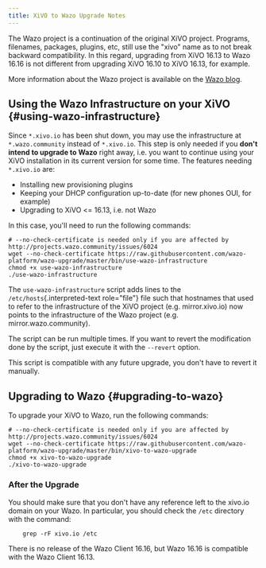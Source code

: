 ```yaml
---
title: XiVO to Wazo Upgrade Notes
---
```


The Wazo project is a continuation of the original XiVO project. Programs, filenames, packages,
plugins, etc, still use the \"xivo\" name as to not break backward compatibility. In this regard,
upgrading from XiVO 16.13 to Wazo 16.16 is not different from upgrading XiVO 16.10 to XiVO 16.13,
for example.

More information about the Wazo project is available on the [Wazo blog](/blog/introducing-wazo).

## Using the Wazo Infrastructure on your XiVO {#using-wazo-infrastructure}

Since `*.xivo.io` has been shut down, you may use the infrastructure at `*.wazo.community` instead
of `*.xivo.io`. This step is only needed if you **don\'t intend to upgrade to Wazo** right away,
i.e. you want to continue using your XiVO installation in its current version for some time. The
features needing `*.xivo.io` are:

- Installing new provisioning plugins
- Keeping your DHCP configuration up-to-date (for new phones OUI, for example)
- Upgrading to XiVO \<= 16.13, i.e. not Wazo

In this case, you\'ll need to run the following commands:

```shell
# --no-check-certificate is needed only if you are affected by http://projects.wazo.community/issues/6024
wget --no-check-certificate https://raw.githubusercontent.com/wazo-platform/wazo-upgrade/master/bin/use-wazo-infrastructure
chmod +x use-wazo-infrastructure
./use-wazo-infrastructure
```

The `use-wazo-infrastructure` script adds lines to the `/etc/hosts`{.interpreted-text role="file"}
file such that hostnames that used to refer to the infrastructure of the XiVO project (e.g.
mirror.xivo.io) now points to the infrastructure of the Wazo project (e.g. mirror.wazo.community).

The script can be run multiple times. If you want to revert the modification done by the script,
just execute it with the `--revert` option.

This script is compatible with any future upgrade, you don\'t have to revert it manually.

## Upgrading to Wazo {#upgrading-to-wazo}

To upgrade your XiVO to Wazo, run the following commands:

```shell
# --no-check-certificate is needed only if you are affected by http://projects.wazo.community/issues/6024
wget --no-check-certificate https://raw.githubusercontent.com/wazo-platform/wazo-upgrade/master/bin/xivo-to-wazo-upgrade
chmod +x xivo-to-wazo-upgrade
./xivo-to-wazo-upgrade
```

### After the Upgrade

You should make sure that you don\'t have any reference left to the xivo.io domain on your Wazo. In
particular, you should check the `/etc` directory with the command:

```shell
    grep -rF xivo.io /etc
```

There is no release of the Wazo Client 16.16, but Wazo 16.16 is compatible with the Wazo Client
16.13.
